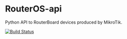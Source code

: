 RouterOS-api
============

Python API to RouterBoard devices produced by MikroTik.

[![Build Status](https://travis-ci.org/socialwifi/RouterOS-api.svg?branch=master)](https://travis-ci.org/socialwifi/RouterOS-api)
